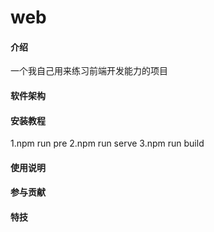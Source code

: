 # web

#### 介绍
一个我自己用来练习前端开发能力的项目
#### 软件架构


#### 安装教程
1.npm run pre
2.npm run serve
3.npm run build


#### 使用说明



#### 参与贡献



#### 特技

